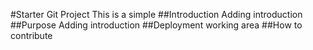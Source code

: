 #Starter Git Project
This is a simple
##Introduction
Adding introduction
##Purpose
Adding introduction
##Deployment
working area
##How to contribute